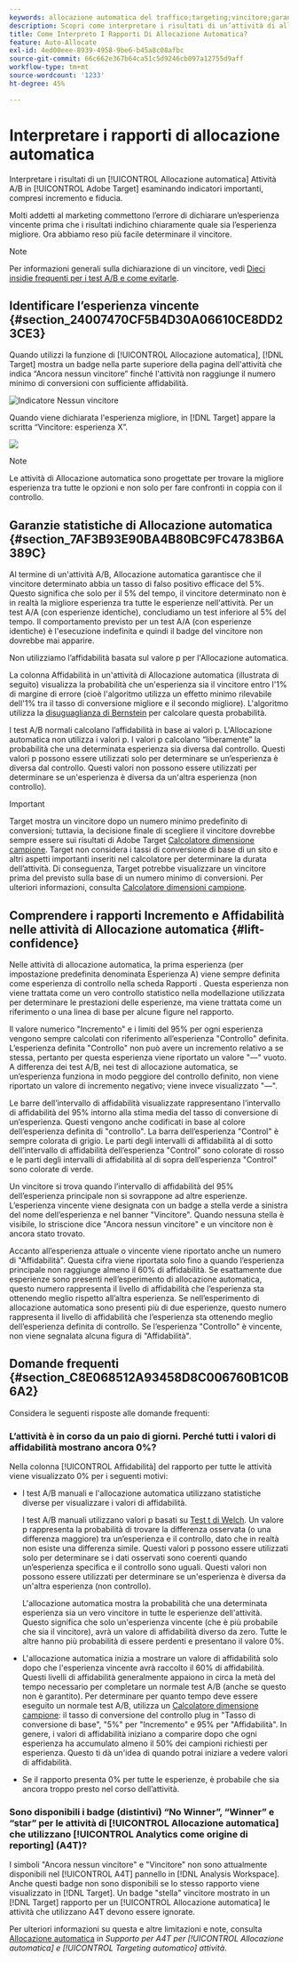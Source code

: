 ```yaml
---
keywords: allocazione automatica del traffico;targeting;vincitore;garanzia statistica;affidabilità;determinare vincitore;incremento;affidabilità;impostazione predefinita;esperienza predefinita;allocazione automatica;allocazione automatica
description: Scopri come interpretare i risultati di un’attività di allocazione automatica A/B in Adobe [!DNL Target] esaminando indicatori importanti, compresi incremento e fiducia.
title: Come Interpreto I Rapporti Di Allocazione Automatica?
feature: Auto-Allocate
exl-id: 4ed00eee-8939-4958-9be6-b45a8c08afbc
source-git-commit: 66c662e367b64ca51c5d9246cb097a12755d9aff
workflow-type: tm+mt
source-wordcount: '1233'
ht-degree: 45%

---
```


# Interpretare i rapporti di allocazione automatica

Interpretare i risultati di un [!UICONTROL Allocazione automatica] Attività A/B in [!UICONTROL Adobe Target] esaminando indicatori importanti, compresi incremento e fiducia.

Molti addetti al marketing commettono l’errore di dichiarare un’esperienza vincente prima che i risultati indichino chiaramente quale sia l’esperienza migliore. Ora abbiamo reso più facile determinare il vincitore.

>[!NOTE]
>
>Per informazioni generali sulla dichiarazione di un vincitore, vedi [Dieci insidie frequenti per i test A/B e come evitarle](/help/main/c-activities/t-test-ab/common-ab-testing-pitfalls.md).

## Identificare l’esperienza vincente {#section_24007470CF5B4D30A06610CE8DD23CE3}

Quando utilizzi la funzione di [!UICONTROL Allocazione automatica], [!DNL Target] mostra un badge nella parte superiore della pagina dell&#39;attività che indica “Ancora nessun vincitore” finché l&#39;attività non raggiunge il numero minimo di conversioni con sufficiente affidabilità.

![Indicatore Nessun vincitore](/help/main/c-activities/automated-traffic-allocation/assets/no-winner.png)

Quando viene dichiarata l&#39;esperienza migliore, in [!DNL Target] appare la scritta “Vincitore: esperienza X”.

![](assets/winner.png)

>[!NOTE]
>
>Le attività di Allocazione automatica sono progettate per trovare la migliore esperienza tra tutte le opzioni e non solo per fare confronti in coppia con il controllo.

## Garanzie statistiche di Allocazione automatica {#section_7AF3B93E90BA4B80BC9FC4783B6A389C}

Al termine di un&#39;attività A/B, Allocazione automatica garantisce che il vincitore determinato abbia un tasso di falso positivo efficace del 5%. Questo significa che solo per il 5% del tempo, il vincitore determinato non è in realtà la migliore esperienza tra tutte le esperienze nell&#39;attività. Per un test A/A (con esperienze identiche), concludiamo un test inferiore al 5% del tempo. Il comportamento previsto per un test A/A (con esperienze identiche) è l&#39;esecuzione indefinita e quindi il badge del vincitore non dovrebbe mai apparire.

Non utilizziamo l’affidabilità basata sul valore p per l&#39;Allocazione automatica.

La colonna Affidabilità in un&#39;attività di Allocazione automatica (illustrata di seguito) visualizza la probabilità che un&#39;esperienza sia il vincitore entro l&#39;1% di margine di errore (cioè l&#39;algoritmo utilizza un effetto minimo rilevabile dell&#39;1% tra il tasso di conversione migliore e il secondo migliore). L&#39;algoritmo utilizza la [disuguaglianza di Bernstein](https://en.wikipedia.org/wiki/Bernstein_inequalities_%28probability_theory%29) per calcolare questa probabilità.

I test A/B normali calcolano l’affidabilità in base ai valori p. L&#39;Allocazione automatica non utilizza i valori p. I valori p calcolano “liberamente” la probabilità che una determinata esperienza sia diversa dal controllo. Questi valori p possono essere utilizzati solo per determinare se un’esperienza è diversa dal controllo. Questi valori non possono essere utilizzati per determinare se un&#39;esperienza è diversa da un&#39;altra esperienza (non controllo).

>[!IMPORTANT]
>
>Target mostra un vincitore dopo un numero minimo predefinito di conversioni; tuttavia, la decisione finale di scegliere il vincitore dovrebbe sempre essere sui risultati di Adobe Target [Calcolatore dimensione campione](https://experienceleague.adobe.com/tools/calculator/testcalculator.html?lang=it). Target non considera i tassi di conversione di base di un sito e altri aspetti importanti inseriti nel calcolatore per determinare la durata dell’attività. Di conseguenza, Target potrebbe visualizzare un vincitore prima del previsto sulla base di un numero minimo di conversioni. Per ulteriori informazioni, consulta [Calcolatore dimensioni campione](/help/main/c-activities/t-test-ab/sample-size-determination.md#section_6B8725BD704C4AFE939EF2A6B6E834E6).

## Comprendere i rapporti Incremento e Affidabilità nelle attività di Allocazione automatica {#lift-confidence}

Nelle attività di allocazione automatica, la prima esperienza (per impostazione predefinita denominata Esperienza A) viene sempre definita come esperienza di controllo nella scheda Rapporti . Questa esperienza non viene trattata come un vero controllo statistico nella modellazione utilizzata per determinare le prestazioni delle esperienze, ma viene trattata come un riferimento o una linea di base per alcune figure nel rapporto.

Il valore numerico &quot;Incremento&quot; e i limiti del 95% per ogni esperienza vengono sempre calcolati con riferimento all’esperienza &quot;Controllo&quot; definita. L’esperienza definita &quot;Controllo&quot; non può avere un incremento relativo a se stessa, pertanto per questa esperienza viene riportato un valore &quot;—&quot; vuoto. A differenza dei test A/B, nei test di allocazione automatica, se un’esperienza funziona in modo peggiore del controllo definito, non viene riportato un valore di incremento negativo; viene invece visualizzato &quot;—&quot;.

Le barre dell’intervallo di affidabilità visualizzate rappresentano l’intervallo di affidabilità del 95% intorno alla stima media del tasso di conversione di un’esperienza. Questi vengono anche codificati in base al colore dell’esperienza definita di &quot;controllo&quot;. La barra dell’esperienza &quot;Control&quot; è sempre colorata di grigio. Le parti degli intervalli di affidabilità al di sotto dell’intervallo di affidabilità dell’esperienza &quot;Control&quot; sono colorate di rosso e le parti degli intervalli di affidabilità al di sopra dell’esperienza &quot;Control&quot; sono colorate di verde.

Un vincitore si trova quando l’intervallo di affidabilità del 95% dell’esperienza principale non si sovrappone ad altre esperienze. L’esperienza vincente viene designata con un badge a stella verde a sinistra del nome dell’esperienza e nel banner &quot;Vincitore&quot;. Quando nessuna stella è visibile, lo striscione dice &quot;Ancora nessun vincitore&quot; e un vincitore non è ancora stato trovato.

Accanto all’esperienza attuale o vincente viene riportato anche un numero di &quot;Affidabilità&quot;. Questa cifra viene riportata solo fino a quando l’esperienza principale non raggiunge almeno il 60% di affidabilità. Se esattamente due esperienze sono presenti nell’esperimento di allocazione automatica, questo numero rappresenta il livello di affidabilità che l’esperienza sta ottenendo meglio rispetto all’altra esperienza. Se nell’esperimento di allocazione automatica sono presenti più di due esperienze, questo numero rappresenta il livello di affidabilità che l’esperienza sta ottenendo meglio dell’esperienza definita di controllo. Se l’esperienza &quot;Controllo&quot; è vincente, non viene segnalata alcuna figura di &quot;Affidabilità&quot;.

## Domande frequenti  {#section_C8E068512A93458D8C006760B1C0B6A2}

Considera le seguenti risposte alle domande frequenti:

### L’attività è in corso da un paio di giorni. Perché tutti i valori di affidabilità mostrano ancora 0%?

Nella colonna [!UICONTROL Affidabilità] del rapporto per tutte le attività viene visualizzato 0% per i seguenti motivi:

* I test A/B manuali e l&#39;allocazione automatica utilizzano statistiche diverse per visualizzare i valori di affidabilità.

   I test A/B manuali utilizzano valori p basati su [Test t di Welch](https://en.wikipedia.org/wiki/Welch%27s_t-test). Un valore p rappresenta la probabilità di trovare la differenza osservata (o una differenza maggiore) tra un’esperienza e il controllo, dato che in realtà non esiste una differenza simile. Questi valori p possono essere utilizzati solo per determinare se i dati osservati sono coerenti quando un’esperienza specifica e il controllo sono uguali. Questi valori non possono essere utilizzati per determinare se un&#39;esperienza è diversa da un&#39;altra esperienza (non controllo).

   L&#39;allocazione automatica mostra la probabilità che una determinata esperienza sia un vero vincitore in tutte le esperienze dell&#39;attività. Questo significa che solo un&#39;esperienza vincente (che è più probabile che sia il vincitore), avrà un valore di affidabilità diverso da zero. Tutte le altre hanno più probabilità di essere perdenti e presentano il valore 0%.

* L&#39;allocazione automatica inizia a mostrare un valore di affidabilità solo dopo che l&#39;esperienza vincente avrà raccolto il 60% di affidabilità. Questi livelli di affidabilità generalmente appaiono in circa la metà del tempo necessario per completare un normale test A/B (anche se questo non è garantito). Per determinare per quanto tempo deve essere eseguito un normale test A/B, utilizza un [Calcolatore dimensione campione](https://experienceleague.adobe.com/tools/calculator/testcalculator.html): il tasso di conversione del controllo plug in &quot;Tasso di conversione di base&quot;, &quot;5%&quot; per &quot;Incremento&quot; e 95% per &quot;Affidabilità&quot;. In genere, i valori di affidabilità iniziano a comparire dopo che ogni esperienza ha accumulato almeno il 50% dei campioni richiesti per esperienza. Questo ti dà un&#39;idea di quando potrai iniziare a vedere valori di affidabilità.
* Se il rapporto presenta 0% per tutte le esperienze, è probabile che sia ancora troppo presto nel corso dell’attività.

### Sono disponibili i badge (distintivi) “No Winner”, “Winner” e “star” per le attività di [!UICONTROL Allocazione automatica] che utilizzano [!UICONTROL Analytics come origine di reporting] (A4T)?

I simboli &quot;Ancora nessun vincitore&quot; e &quot;Vincitore&quot; non sono attualmente disponibili nel [!UICONTROL A4T] pannello in [!DNL Analysis Workspace]. Anche questi badge non sono disponibili se lo stesso rapporto viene visualizzato in [!DNL Target]. Un badge &quot;stella&quot; vincitore mostrato in un [!DNL Target] rapporto per un [!UICONTROL Allocazione automatica] le attività che utilizzano A4T devono essere ignorate.

Per ulteriori informazioni su questa e altre limitazioni e note, consulta [Allocazione automatica](/help/main/c-integrating-target-with-mac/a4t/a4t-at-aa.md#aa) in *Supporto per A4T per [!UICONTROL Allocazione automatica] e [!UICONTROL Targeting automatico] attività*.


